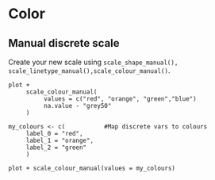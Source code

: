 # Color

## Manual discrete scale

Create your new  scale using ```scale_shape_manual(), scale_linetype_manual(),scale_colour_manual()```.

```{r}
plot +
     scale_colour_manual(
          values = c("red", "orange", "green","blue")
          na.value - "grey50"
     )

my_colours <- c(           #Map discrete vars to colours
     label_0 = "red",
     label_1 = "orange",
     label_2 = "green"
     )

plot + scale_colour_manual(values = my_colours)

```
